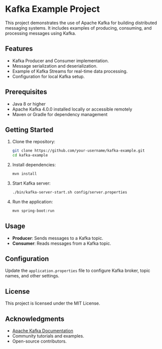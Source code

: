 # Kafka Example Project

This project demonstrates the use of Apache Kafka for building distributed messaging systems. It includes examples of producing, consuming, and processing messages using Kafka.

## Features

- Kafka Producer and Consumer implementation.
- Message serialization and deserialization.
- Example of Kafka Streams for real-time data processing.
- Configuration for local Kafka setup.

## Prerequisites

- Java 8 or higher
- Apache Kafka 4.0.0 installed locally or accessible remotely
- Maven or Gradle for dependency management

## Getting Started

1. Clone the repository:
    ```bash
    git clone https://github.com/your-username/kafka-example.git
    cd kafka-example
    ```

2. Install dependencies:
    ```bash
    mvn install
    ```

3. Start Kafka server:
    ```bash
    ./bin/kafka-server-start.sh config/server.properties
    ```

4. Run the application:
    ```bash
    mvn spring-boot:run
    ```

## Usage

- **Producer**: Sends messages to a Kafka topic.
- **Consumer**: Reads messages from a Kafka topic.

## Configuration

Update the `application.properties` file to configure Kafka broker, topic names, and other settings.

## License

This project is licensed under the MIT License.

## Acknowledgments

- [Apache Kafka Documentation](https://kafka.apache.org/documentation/)
- Community tutorials and examples.
- Open-source contributors.
